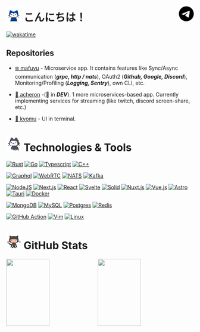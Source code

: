 <h1>
  <img src="octocats/mona-whisper.gif" width="40" height="40">
  こんにちは！

  <a href="https://t.me/dehwyy">
    <picture>
      <source width="40" align="right" media="(prefers-color-scheme: dark)" srcset="icons/telegram-light.svg">
      <img width="40" align="right" src="icons/telegram-dark.svg" />
    </picture>
  </a>

</h1>

[![wakatime](https://wakatime.com/badge/user/2b8e6936-ee8d-495f-a0dd-de90dd07ce4e.svg)](https://wakatime.com/@2b8e6936-ee8d-495f-a0dd-de90dd07ce4e)

<h2>Repositories</h2>

- [❄️ mafuyu](https://github.com/dehwyy/mafuyu) - Microservice app. It contains features like Sync/Async communication (***grpc, http / nats***), OAuth2 (***Github, Google, Discord***), Monitoring/Profiling (***Logging, Sentry***), own CLI, etc.
 
- [💫 acheron](https://github.com/dehwyy/acheron) -(🔨 in ***DEV***). 1 more microservices-based app. Currently implementing services for streaming (like twitch, discord screen-share, etc.)

- [🌌 kyomu](https://github.com/dehwyy/kyomu) - UI in terminal.

<h1><img src="octocats/mona-loading.gif" width="40" height="40"> Technologies & Tools</h1>

[![Rust](https://img.shields.io/badge/Rust-%23000000.svg?e&logo=rust&logoColor=white)](#)
[![Go](https://img.shields.io/badge/Go-%2300ADD8.svg?&logo=go&logoColor=white)](#)
[![Typescript](https://img.shields.io/badge/TypeScript-informational?style=flat-square&logo=typescript&logoColor=ffffff&color=007acc)](#)
[![C++](https://img.shields.io/badge/C++-00599C?style=flat-square&logo=cplusplus&logoColor=ffffff)](#)

[![Graphql](https://img.shields.io/badge/GrapQL-purple?logo=graphql&logoColor=fff)](#)
[![WebRTC](https://img.shields.io/badge/WebRTC-333333?logo=webrtc&logoColor=fff)](#)
[![NATS](https://img.shields.io/badge/NATS-blue?logo=natsdotio&logoColor=fff)](#)
[![Kafka](https://img.shields.io/badge/Kafka-magenta?logo=apachekafka&logoColor=fff)](#)

[![NodeJS](https://img.shields.io/badge/Node.js-6DA55F?logo=node.js&logoColor=white)](#)
[![Next.js](https://img.shields.io/badge/Next.js-black?logo=next.js&logoColor=white)](#)
[![React](https://img.shields.io/badge/React-%2320232a.svg?logo=react&logoColor=%2361DAFB)](#)
[![Svelte](https://img.shields.io/badge/Svelte-%23f1413d.svg?logo=svelte&logoColor=white)](#)
[![Solid](https://img.shields.io/badge/Solid-2C4F7C?logo=solid&logoColor=fff)](#)
[![Nuxt.js](https://img.shields.io/badge/Nuxt.js-002E3B?logo=nuxtdotjs&logoColor=#00DC82)](#)
[![Vue.js](https://img.shields.io/badge/Vue.js-4FC08D?logo=vuedotjs&logoColor=fff)](#)
[![Astro](https://img.shields.io/badge/Astro-BC52EE?logo=astro&logoColor=fff)](#)
[![Tauri](https://img.shields.io/badge/Tauri-24C8D8?logo=tauri&logoColor=fff)](#)
[![Docker](https://img.shields.io/badge/Docker-2496ED?logo=docker&logoColor=fff)](#)

[![MongoDB](https://img.shields.io/badge/MongoDB-%234ea94b.svg?logo=mongodb&logoColor=white)](#)
[![MySQL](https://img.shields.io/badge/MySQL-4479A1?logo=mysql&logoColor=fff)](#)
[![Postgres](https://img.shields.io/badge/Postgres-%23316192.svg?logo=postgresql&logoColor=white)](#)
[![Redis](https://img.shields.io/badge/Redis-%23DD0031.svg?logo=redis&logoColor=white)](#)

[![GitHub Action](https://img.shields.io/badge/GitHub_Actions-2088FF?logo=github-actions&logoColor=white)](#)
[![Vim](https://img.shields.io/badge/Vim-%2311AB00.svg?logo=vim&logoColor=white)](#)
[![Linux](https://img.shields.io/badge/Linux-FCC624?logo=linux&logoColor=black)](#)

<h1><img src="octocats/octocat-squid.gif" width="40" height="40"> GitHub Stats</h1>
<div>
   <img height="180em" width="48%" src="https://github-readme-stats.vercel.app/api?username=dehwyy&layout=compact&show_icons=true&theme=white&hide_border=true&icon_color=2a84ea&bg_color=00000000&text_color=2a84ea&hide=stars,prs,issues,contribs" />
  <img height="180em" width="48%" src="https://github-readme-stats.vercel.app/api/top-langs/?username=dehwyy&layout=compact&theme=white&hide_border=true&icon_color=2a84ea&bg_color=00000000&text_color=2a84ea&hide=html,css,scss,python,javascript&exclude_repo=mondai,suisei,improve-it,shakai,solidnest-playground,kioku" />
</div>

